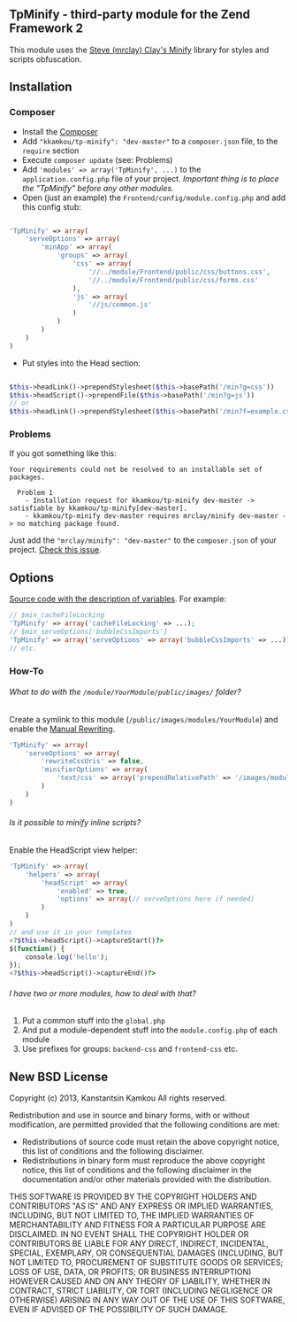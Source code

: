 ## TpMinify - third-party module for the Zend Framework 2
This module uses the [Steve (mrclay) Clay's Minify](http://github.com/mrclay/minify) library for styles and scripts obfuscation.

## Installation
### Composer
 * Install the [Composer](http://getcomposer.org/doc/00-intro.md)
 * Add ```"kkamkou/tp-minify": "dev-master"``` to a ```composer.json``` file, to the ```require``` section 
 * Execute ```composer update``` (see: Problems)
 * Add ```'modules' => array('TpMinify', ...)``` to the ```application.config.php``` file of your project. *Important thing is to place the "TpMinify" before any other modules.*
 * Open (just an example) the ```Frontend/config/module.config.php``` and add this config stub:

```php

'TpMinify' => array(
    'serveOptions' => array(
        'minApp' => array(
            'groups' => array(
                'css' => array(
                    '//../module/Frontend/public/css/buttons.css',
                    '//../module/Frontend/public/css/forms.css'
                ),
                'js' => array(
                    '//js/common.js'
                )
            )
        )
    )
)
```
 * Put styles into the Head section:

```php

$this->headLink()->prependStylesheet($this->basePath('/min?g=css'))
$this->headScript()->prependFile($this->basePath('/min?g=js'))
// or
$this->headLink()->prependStylesheet($this->basePath('/min?f=example.css'))
```

### Problems
If you got something like this:

```
Your requirements could not be resolved to an installable set of packages.

  Problem 1
    - Installation request for kkamkou/tp-minify dev-master -> satisfiable by kkamkou/tp-minify[dev-master].
    - kkamkou/tp-minify dev-master requires mrclay/minify dev-master -> no matching package found.
```
Just add the ```"mrclay/minify": "dev-master"``` to the ```composer.json``` of your project. [Check this issue](https://github.com/mrclay/minify/issues/56).

## Options
[Source code with the description of variables](https://code.google.com/p/minify/source/browse/min/config.php).
For example:
```php
// $min_cacheFileLocking
'TpMinify' => array('cacheFileLocking' => ...);
// $min_serveOptions['bubbleCssImports']
'TpMinify' => array('serveOptions' => array('bubbleCssImports' => ...));
// etc.
```

### How-To
###### What to do with the ```/module/YourModule/public/images/``` folder?
Create a symlink to this module (```/public/images/modules/YourModule```) and enable the [Manual Rewriting](http://code.google.com/p/minify/wiki/UriRewriting).
```php
'TpMinify' => array(
    'serveOptions' => array(
        'rewriteCssUris' => false,
        'minifierOptions' => array(
            'text/css' => array('prependRelativePath' => '/images/modules/YourModule/')
        )
    )
)
```
###### Is it possible to minify inline scripts?
Enable the HeadScript view helper:
```php
'TpMinify' => array(
    'helpers' => array(
        'headScript' => array(
            'enabled' => true,
            'options' => array(// serveOptions here if needed)
        )
    )
)
// and use it in your templates
<?$this->headScript()->captureStart()?>
$(function() {
    console.log('hello');
});
<?$this->headScript()->captureEnd()?>
```

###### I have two or more modules, how to deal with that?
1. Put a common stuff into the ```global.php```
2. And put a module-dependent stuff into the ```module.config.php``` of each module
3. Use prefixes for groups: ```backend-css``` and ```frontend-css``` etc.

## New BSD License
Copyright (c) 2013, Kanstantsin Kamkou
All rights reserved.

Redistribution and use in source and binary forms, with or without modification, are permitted provided that the following conditions are met:

 * Redistributions of source code must retain the above copyright notice, this list of conditions and the following disclaimer.
 * Redistributions in binary form must reproduce the above copyright notice, this list of conditions and the following disclaimer in the documentation and/or other materials provided with the distribution.
 
THIS SOFTWARE IS PROVIDED BY THE COPYRIGHT HOLDERS AND CONTRIBUTORS "AS IS" AND ANY EXPRESS OR IMPLIED WARRANTIES, INCLUDING, BUT NOT LIMITED TO, THE IMPLIED WARRANTIES OF MERCHANTABILITY AND FITNESS FOR A PARTICULAR PURPOSE ARE DISCLAIMED. IN NO EVENT SHALL THE COPYRIGHT HOLDER OR CONTRIBUTORS BE LIABLE FOR ANY DIRECT, INDIRECT, INCIDENTAL, SPECIAL, EXEMPLARY, OR CONSEQUENTIAL DAMAGES (INCLUDING, BUT NOT LIMITED TO, PROCUREMENT OF SUBSTITUTE GOODS OR SERVICES; LOSS OF USE, DATA, OR PROFITS; OR BUSINESS INTERRUPTION) HOWEVER CAUSED AND ON ANY THEORY OF LIABILITY, WHETHER IN CONTRACT, STRICT LIABILITY, OR TORT (INCLUDING NEGLIGENCE OR OTHERWISE) ARISING IN ANY WAY OUT OF THE USE OF THIS SOFTWARE, EVEN IF ADVISED OF THE POSSIBILITY OF SUCH DAMAGE.
